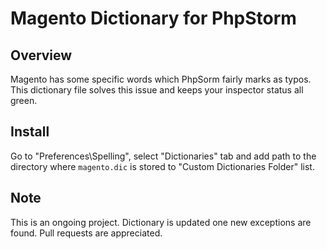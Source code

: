 Magento Dictionary for PhpStorm
===========================

Overview
-------
Magento has some specific words which PhpSorm fairly marks as typos. This dictionary file solves this issue and keeps your inspector status all green.

Install
-------
Go to "Preferences\Spelling", select "Dictionaries" tab and add path to the directory where `magento.dic` is stored to "Custom Dictionaries Folder" list.

Note
-------
This is an ongoing project. Dictionary is updated one new exceptions are found. Pull requests are appreciated.
